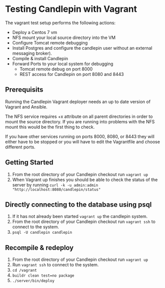 # Testing Candlepin with Vagrant
The vagrant test setup performs the following actions:
* Deploy a Centos 7 vm
* NFS mount your local source directory into the VM
* Configure Tomcat remote debugging 
* Install Postgres and configure the candlepin user
  without an external messaging broker).
* Compile & install Candlepin
* Forward Ports to your local system for debugging
  * Tomcat remote debug on port 8000
  * REST access for Candlepin on port 8080 and 8443

## Prerequisits
Running the Candlepin Vagrant deployer needs an up to date version of Vagrant 
and Ansible. 

The NFS service requires +x attribute on all parent directories in order to mount 
the source directory. If you are running into problems with the NFS mount this would 
be the first thing to check.  

If you have other services running on ports 8000, 8080, or 8443 they will either have 
to be stopped or you will have to edit the Vagrantfile and choose different ports. 

## Getting Started
1. From the root directory of your Candlepin checkout run `vagrant up`
1. When Vagrant up finishes you should be able to check the status of the server
   by running `curl -k -u admin:admin "http://localhost:8080/candlepin/status"`

## Directly connecting to the database using psql
1. If it has not already been started `vagrant up` the candlepin system.
1. From the root directory of your Candlepin checkout run `vagrant ssh` to connect to the system.
1. `psql -U candlepin candlepin`

## Recompile & redeploy
1. From the root directory of your Candlepin checkout run `vagrant up`
1. Run `vagrant ssh` to connect to the system.
1. `cd /vagrant`
1. `buildr clean test=no package`
1. `./server/bin/deploy`
